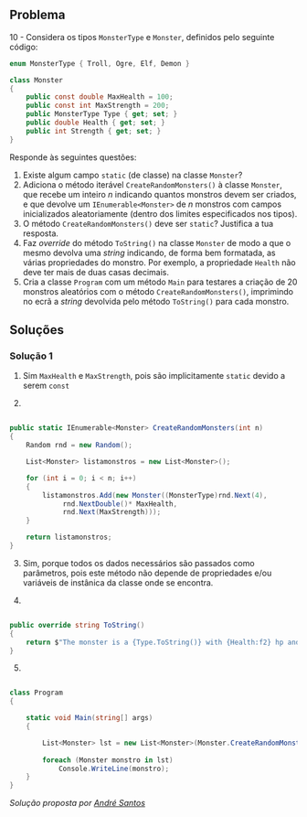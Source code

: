 ## Problema

10 -  Considera os tipos `MonsterType` e `Monster`, definidos pelo seguinte
código:

```cs
enum MonsterType { Troll, Ogre, Elf, Demon }
```

```cs
class Monster
{
    public const double MaxHealth = 100;
    public const int MaxStrength = 200;
    public MonsterType Type { get; set; }
    public double Health { get; set; }
    public int Strength { get; set; }
}
```

Responde às seguintes questões:

1.  Existe algum campo `static` (de classe) na classe `Monster`?
2.  Adiciona o método iterável `CreateRandomMonsters()` à classe `Monster`, que
    recebe um inteiro _n_ indicando quantos monstros devem ser criados, e que
    devolve um `IEnumerable<Monster>` de _n_ monstros com campos inicializados
    aleatoriamente (dentro dos limites especificados nos tipos).
3.  O método `CreateRandomMonsters()` deve ser `static`? Justifica a tua
    resposta.
4.  Faz _override_ do método `ToString()` na classe `Monster` de modo a que o
    mesmo devolva uma _string_ indicando, de forma bem formatada, as várias
    propriedades do monstro. Por exemplo, a propriedade `Health` não deve ter
    mais de duas casas decimais.
4.  Cria a classe `Program` com um método `Main` para testares a criação de 20
    monstros aleatórios com o método `CreateRandomMonsters()`, imprimindo no
    ecrã a _string_ devolvida pelo método `ToString()` para cada monstro.

## Soluções

### Solução 1

1. Sim `MaxHealth` e `MaxStrength`, pois são implicitamente `static` devido a 
serem `const` 

2. 

```cs

public static IEnumerable<Monster> CreateRandomMonsters(int n)
{
	Random rnd = new Random();

	List<Monster> listamonstros = new List<Monster>();

	for (int i = 0; i < n; i++)
	{
		listamonstros.Add(new Monster((MonsterType)rnd.Next(4),
             rnd.NextDouble()* MaxHealth, 
             rnd.Next(MaxStrength)));
	}

	return listamonstros;
}
```



3. Sim, porque todos os dados necessários são passados como parâmetros, pois
este método não depende de propriedades e/ou variáveis de instânica da classe
onde se encontra. 

4. 

```cs

public override string ToString()
{
	return $"The monster is a {Type.ToString()} with {Health:f2} hp and {Strength} strength";         
}
```

5. 


```cs

class Program
{

	static void Main(string[] args)
	{

		List<Monster> lst = new List<Monster>(Monster.CreateRandomMonsters(20));
            
		foreach (Monster monstro in lst)
			Console.WriteLine(monstro);
	}
}
```



*Solução proposta por [André Santos](https://github.com/Snigy24)*